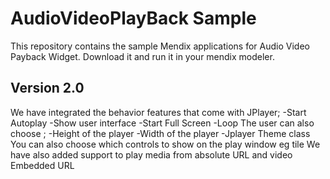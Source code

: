 AudioVideoPlayBack Sample
==================

This repository contains the sample Mendix applications for Audio Video Payback Widget.
Download it and run it in your mendix modeler.

## Version 2.0
We have integrated the behavior features that come with JPlayer;
-Start Autoplay
-Show user interface
-Start Full Screen
-Loop
The user can also choose ;
-Height of the player
-Width of the player
-Jplayer Theme class
You can also choose which controls to show on the play window eg tile
We have also added support to play media from absolute URL and video Embedded URL
